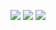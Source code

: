 ![](https://media2.giphy.com/media/v1.Y2lkPTc5MGI3NjExaWpwenh4Zmo3ZGl1Ymsxd3Z4bm9iYm90cHA0YzRxYXE5N210Z2kzaSZlcD12MV9pbnRlcm5hbF9naWZfYnlfaWQmY3Q9Zw/fV2LPyKvxLBsK1bZXA/giphy.gif)
![](https://media3.giphy.com/media/v1.Y2lkPTc5MGI3NjExczU0Z2FrYzU2NDQxNWw4NGppNXE2dWQ1dWE3ejUxa3Q2cDZ5ampkMSZlcD12MV9pbnRlcm5hbF9naWZfYnlfaWQmY3Q9Zw/y4EiW9iac7PrYzeA2n/giphy.gif)
![](https://media0.giphy.com/media/v1.Y2lkPTc5MGI3NjExbTdsczBkN2R5bXAydGxldXdhYnhncHZpbjNxYW42MHV2cmo4aTJ1ciZlcD12MV9pbnRlcm5hbF9naWZfYnlfaWQmY3Q9Zw/pzGHV8ti11gT0yEvLq/giphy.gif)
